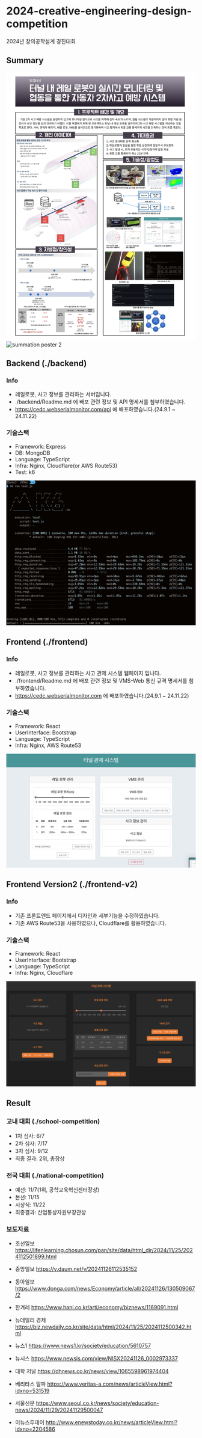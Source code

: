 # 2024-creative-engineering-design-competition

2024년 창의공학설계 경진대회

## Summary

![summation poster 1](./asset/summation-poster/summation-poster-school.jpg)
![summation poster 2](./asset/summation-poster/summation-poster-national.jpeg)

## Backend (./backend)

### Info

- 레일로봇, 사고 정보를 관리하는 서버입니다.
- ./backend/Readme.md 에 배포 관련 정보 및 API 명세서를 첨부하였습니다.
- https://cedc.webserialmonitor.com/api 에 배포하였습니다.(24.9.1 ~ 24.11.22)

### 기술스택

- Framework: Express
- DB: MongoDB
- Language: TypeScript
- Infra: Nginx, Cloudflare(or AWS Route53)
- Test: k6

![performance test](./asset/backend/performance-test/database-upgrade/after.png)

## Frontend (./frontend)

### Info

- 레일로봇, 사고 정보를 관리하는 사고 관제 시스템 웹페이지 입니다.
- ./frontend/Readme.md 에 배포 관련 정보 및 VMS-Web 통신 규격 명세서를 첨부하였습니다.
- https://cedc.webserialmonitor.com 에 배포하였습니다.(24.9.1 ~ 24.11.22)

### 기술스택

- Framework: React
- UserInterface: Bootstrap
- Language: TypeScript
- Infra: Nginx, AWS Route53

![frontend page](./asset/frontend/frontend-page.png)

## Frontend Version2 (./frontend-v2)

### Info

- 기존 프론트엔드 페이지에서 디자인과 세부기능을 수정하였습니다.
- 기존 AWS Route53을 사용하였으나, Cloudflare를 활용하였습니다.

### 기술스택

- Framework: React
- UserInterface: Bootstrap
- Language: TypeScript
- Infra: Nginx, Cloudflare

![frontend page](./asset/frontend/frontend-v2-page.png)

## Result

### 교내 대회 (./school-competition)

- 1차 심사: 6/7
- 2차 심사: 7/17
- 3차 심사: 9/12
- 최종 결과: 2위, 총장상

### 전국 대회 (./national-competition)

- 예선: 11/7(1위, 공학교육혁신센터장상)
- 본선: 11/15
- 시상식: 11/22
- 최종결과: 산업통상자원부장관상

### 보도자료

- 조선일보
  https://lifenlearning.chosun.com/pan/site/data/html_dir/2024/11/25/2024112501899.html

- 중앙일보
  https://v.daum.net/v/20241126112535152

- 동아일보
  https://www.donga.com/news/Economy/article/all/20241126/130509067/2

- 한겨레
  https://www.hani.co.kr/arti/economy/biznews/1169091.html

- 뉴데일리 경제
  https://biz.newdaily.co.kr/site/data/html/2024/11/25/2024112500342.html

- 뉴스1
  https://www.news1.kr/society/education/5610757

- 뉴시스
  https://www.newsis.com/view/NISX20241126_0002973337

- 대학 저널
  https://dhnews.co.kr/news/view/1065598961974404

- 베리타스 알파
  https://www.veritas-a.com/news/articleView.html?idxno=531519

- 서울신문
  https://www.seoul.co.kr/news/society/education-news/2024/11/29/20241129500047

- 이뉴스투데이
  http://www.enewstoday.co.kr/news/articleView.html?idxno=2204586
